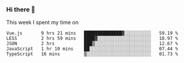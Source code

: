 ### Hi there 👋

<!--
**qiruohan/qiruohan** is a ✨ _special_ ✨ repository because its `README.md` (this file) appears on your GitHub profile.

Here are some ideas to get you started:

- 🔭 I’m currently working on ...
- 🌱 I’m currently learning ...
- 👯 I’m looking to collaborate on ...
- 🤔 I’m looking for help with ...
- 💬 Ask me about ...
- 📫 How to reach me: ...
- 😄 Pronouns: ...
- ⚡ Fun fact: ...
-->

This week I spent my time on 
<!--START_SECTION:waka-->
```text
Vue.js       9 hrs 21 mins   ██████████████▓░░░░░░░░░░   59.19 % 
LESS         2 hrs 59 mins   ████▓░░░░░░░░░░░░░░░░░░░░   18.97 % 
JSON         2 hrs           ███▒░░░░░░░░░░░░░░░░░░░░░   12.67 % 
JavaScript   1 hr 10 mins    ██░░░░░░░░░░░░░░░░░░░░░░░   07.44 % 
TypeScript   16 mins         ▒░░░░░░░░░░░░░░░░░░░░░░░░   01.73 % 
```
<!--END_SECTION:waka-->
